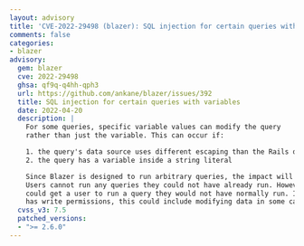 ```yaml
---
layout: advisory
title: 'CVE-2022-29498 (blazer): SQL injection for certain queries with variables'
comments: false
categories:
- blazer
advisory:
  gem: blazer
  cve: 2022-29498
  ghsa: qf9q-q4hh-qph3
  url: https://github.com/ankane/blazer/issues/392
  title: SQL injection for certain queries with variables
  date: 2022-04-20
  description: |
    For some queries, specific variable values can modify the query
    rather than just the variable. This can occur if:

    1. the query's data source uses different escaping than the Rails database OR
    2. the query has a variable inside a string literal

    Since Blazer is designed to run arbitrary queries, the impact will typically be low.
    Users cannot run any queries they could not have already run. However, an attacker
    could get a user to run a query they would not have normally run. If the data source
    has write permissions, this could include modifying data in some cases.
  cvss_v3: 7.5
  patched_versions:
  - ">= 2.6.0"
---
```

